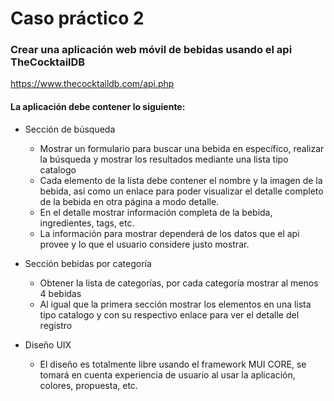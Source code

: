 # Caso práctico 2
### Crear una aplicación web móvil de bebidas usando el api TheCocktailDB 
https://www.thecocktaildb.com/api.php
#### La aplicación debe contener lo siguiente:
- Sección de búsqueda
  - Mostrar un formulario para buscar una bebida en específico, realizar la búsqueda y mostrar los resultados mediante una lista tipo catalogo
  - Cada elemento de la lista debe contener el nombre y la imagen de la bebida, así como un enlace para poder visualizar el detalle completo de la bebida en otra página a modo detalle.
  - En el detalle mostrar información completa de la bebida, ingredientes, tags, etc.
  - La información para mostrar dependerá de los datos que el api provee y lo que el usuario considere justo mostrar.

- Sección bebidas por categoría
  - Obtener la lista de categorías, por cada categoría mostrar al menos 4 bebidas
  - Al igual que la primera sección mostrar los elementos en una lista tipo catalogo y con su respectivo enlace para ver el detalle del registro

- Diseño UIX 
  - El diseño es totalmente libre usando el framework MUI CORE, se tomará en cuenta experiencia de usuario al usar la aplicación, colores, propuesta, etc.
